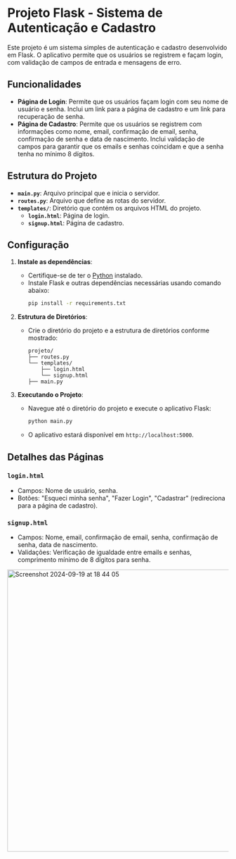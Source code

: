 # Projeto Flask - Sistema de Autenticação e Cadastro

Este projeto é um sistema simples de autenticação e cadastro desenvolvido em Flask. O aplicativo permite que os usuários se registrem e façam login, com validação de campos de entrada e mensagens de erro.

## Funcionalidades

- **Página de Login**: Permite que os usuários façam login com seu nome de usuário e senha. Inclui um link para a página de cadastro e um link para recuperação de senha.
- **Página de Cadastro**: Permite que os usuários se registrem com informações como nome, email, confirmação de email, senha, confirmação de senha e data de nascimento. Inclui validação de campos para garantir que os emails e senhas coincidam e que a senha tenha no mínimo 8 dígitos.

## Estrutura do Projeto

- **`main.py`**: Arquivo principal que e inicia o servidor.
- **`routes.py`**: Arquivo que define as rotas do servidor.
- **`templates/`**: Diretório que contém os arquivos HTML do projeto.
  - **`login.html`**: Página de login.
  - **`signup.html`**: Página de cadastro.

## Configuração

1. **Instale as dependências**:
   - Certifique-se de ter o [Python](https://www.python.org/) instalado.
   - Instale Flask e outras dependências necessárias usando comando abaixo:
     ```bash
     pip install -r requirements.txt
     ```

2. **Estrutura de Diretórios**:
   - Crie o diretório do projeto e a estrutura de diretórios conforme mostrado:
     ```
     projeto/
     ├── routes.py
     └── templates/
         ├── login.html
         └── signup.html
     ├── main.py
     ```

3. **Executando o Projeto**:
   - Navegue até o diretório do projeto e execute o aplicativo Flask:
     ```bash
     python main.py
     ```
   - O aplicativo estará disponível em `http://localhost:5000`.

## Detalhes das Páginas

### `login.html`

- Campos: Nome de usuário, senha.
- Botões: "Esqueci minha senha", "Fazer Login", "Cadastrar" (redireciona para a página de cadastro).

### `signup.html`

- Campos: Nome, email, confirmação de email, senha, confirmação de senha, data de nascimento.
- Validações: Verificação de igualdade entre emails e senhas, comprimento mínimo de 8 dígitos para senha.




<img width="641" alt="Screenshot 2024-09-19 at 18 44 05" src="https://github.com/user-attachments/assets/75eaed4a-c14b-44c3-9261-bef8155bb09c">
